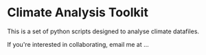 # Climate Analysis Toolkit

This is a set of python scripts designed to analyse climate datafiles.

If you're interested in collaborating, email me at ...

